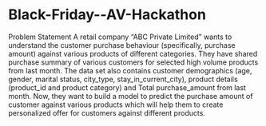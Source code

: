 # Black-Friday--AV-Hackathon
Problem Statement A retail company “ABC Private Limited” wants to understand the customer purchase behaviour (specifically, purchase amount) against various products of different categories. They have shared purchase summary of various customers for selected high volume products from last month. The data set also contains customer demographics (age, gender, marital status, city_type, stay_in_current_city), product details (product_id and product category) and Total purchase_amount from last month.  Now, they want to build a model to predict the purchase amount of customer against various products which will help them to create personalized offer for customers against different products.
